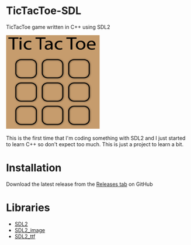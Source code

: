 # TicTacToe-SDL

TicTacToe game written in C++ using SDL2

<img src="_github/screenshot.png" width="256px" height="256px"></img>

This is the first time that I'm coding something with SDL2 and I just started to learn C++ so don't expect too much. 
This is just a project to learn a bit.

# Installation

Download the latest release from the [Releases tab](https://github.com/sorpdev/TicTacToe-SDL/releases) on GitHub

# Libraries
- [SDL2](https://github.com/libsdl-org/SDL)
- [SDL2_image](https://github.com/libsdl-org/SDL_image)
- [SDL2_ttf](https://github.com/libsdl-org/SDL_ttf)

